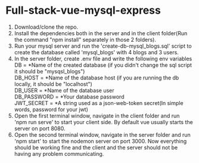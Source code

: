 # Full-stack-vue-mysql-express

1. Download/clone the repo.
2. Install the dependencies both in the server and in the client folder(Run the command "npm install" separately in those 2 folders).
3. Run your mysql server and run the 'create-db-mysql_blogs.sql' script to create the database called 'mysql_blogs' with 4 blogs and 3 users.
4. In the server folder, create .env file and write the following env variables  
    DB = *Name of the created database (if you didn't change the sql script it should be "mysqsl_blogs")  
    DB_HOST = *Name of the database host (if you are running the db locally, it should be "localhost")  
    DB_USER = *Name of the database user  
    DB_PASSWORD = *Your database password  
    JWT_SECRET = *A string used as a json-web-token secret(In simple words, password for your jwt)  
5. Open the first terminal window, navigate in the client folder and run 'npm run serve' to start your client side. By default vue usually starts the server on port 8080.
6. Open the second terminal window, navigate in the server folder and run 'npm start' to start the nodemon server on port 3000.
Now everything should be working fine and the client and the server should not be having any problem communicating.
